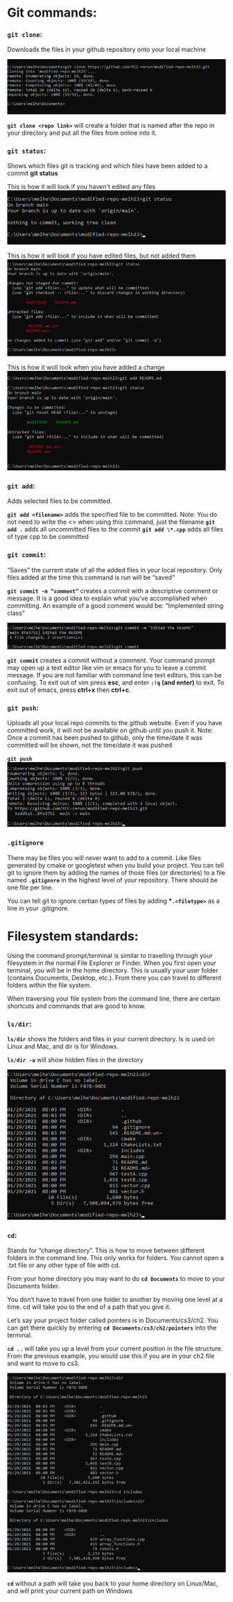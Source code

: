 # Git commands:

### `git clone`:

Downloads the files in your github repository onto your local machine

![](clone.png)

**`git clone <repo link>`** will create a folder that is named after the repo in your directory and put all the files from online into it.

### `git status`:

Shows which files git is tracking and which files have been added to a commit
**git status**

This is how it will look if you haven't edited any files
![](status-no-change.png)

This is how it will look if you have edited files, but not added them
![](status-no-add.png)

This is how it woll look when you have added a change
![](status-after-add.png)

### `git add`:

Adds selected files to be committed.

**`git add <filename>`** adds the specified file to be committed. Note: You do not need to write the <> when using this command, just the filename
**`git add .`** adds all uncommitted files to the commit
**`git add \*.cpp`** adds all files of type cpp to be committed

### `git commit`:

“Saves” the current state of all the added files in your local repository. Only files added at the time this command is run will be “saved”

**`git commit -m “comment”`** creates a commit with a descriptive comment or message. It is a good idea to explain what you’ve accomplished when committing. An example of a good comment would be: “Implemented string class”

![](commit-message.png)

**`git commit`** creates a commit without a comment. Your command prompt may open up a text editor like vim or emacs for you to leave a commit message. If you are not familiar with command line text editors, this can be confusing. To exit out of vim press **esc**, and enter **`:!q` (and enter)** to exit. To exit out of emacs, press **ctrl+x** then **ctrl+c**.

### `git push`:

Uploads all your local repo commits to the github website. Even if you have committed work, it will not be available on github until you push it. Note: Once a commit has been pushed to github, only the time/date it was committed will be shown, not the time/date it was pushed

**`git push`**
![](push.png)

### `.gitignore`

There may be files you will never want to add to a commit. Like files generated by cmake or googletest when you build your project. You can tell git to ignore them by adding the names of those files (or directories) to a file named **`.gitignore`** in the highest level of your repository. There should be one file per line.

You can tell git to ignore certian types of files by adding **\*`.<filetype>`** as a line in your .gitignore.

# Filesystem standards:

Using the command prompt/terminal is similar to travelling through your filesystem in the normal File Explorer or Finder. When you first open your terminal, you will be in the home directory. This is usually your user folder (contains Documents, Desktop, etc.). From there you can travel to different folders within the file system.

When traversing your file system from the command line, there are certain shortcuts and commands that are good to know.

### `ls/dir`:

**`ls/dir`** shows the folders and files in your current directory. ls is used on Linux and Mac, and dir is for Windows.

**`ls/dir -a`** will show hidden files in the directory

![](ls.png)

### `cd`:

Stands for “change directory”. This is how to move between different folders in the command line. This only works for folders. You cannot open a .txt file or any other type of file with cd.

From your home directory you may want to do **`cd Documents`** to move to your Documents folder.

You don’t have to travel from one folder to another by moving one level at a time. cd will take you to the end of a path that you give it.

Let’s say your project folder called pointers is in Documents/cs3/ch2. You can get there quickly by entering **`cd Documents/cs3/ch2/pointers`** into the terminal.

**`cd ..`** will take you up a level from your current position in the file structure. From the previous example, you would use this if you are in your ch2 file and want to move to cs3.

![](cd.png)

**`cd`** without a path will take you back to your home directory on Linux/Mac, and will print your current path on Windows
